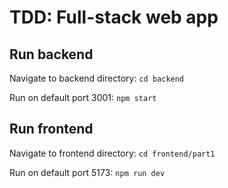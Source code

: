 # TDD: Full-stack web app

## Run backend
 Navigate to backend directory:
 ```cd backend```
 
Run on default port 3001:
 ```npm start```


## Run frontend

 Navigate to frontend directory:
 ```cd frontend/part1```

Run on default port 5173:
 ```npm run dev```